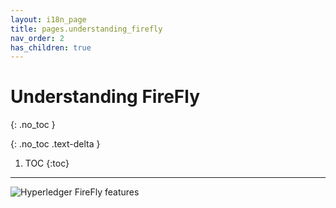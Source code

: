 ```yaml
---
layout: i18n_page
title: pages.understanding_firefly
nav_order: 2
has_children: true
---
```


# Understanding FireFly
{: .no_toc }

{: .no_toc .text-delta }

1. TOC
{:toc}

---

![Hyperledger FireFly features](../images/firefly_functionality_overview.png)



